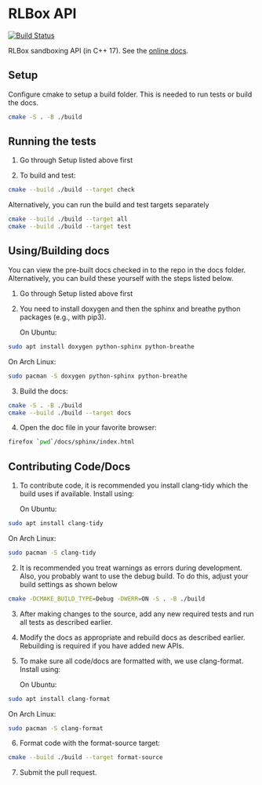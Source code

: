# RLBox API

[![Build Status](https://travis-ci.com/PLSysSec/rlbox_api_cpp17.svg?branch=master)](https://travis-ci.com/PLSysSec/rlbox_api_cpp17)

RLBox sandboxing API (in C++ 17). See the [online docs](https://docs.rlbox.dev).

## Setup

Configure cmake to setup a build folder. This is needed to run tests or build
the docs.

```bash
cmake -S . -B ./build
```

## Running the tests

1. Go through Setup listed above first

2. To build and test:

```bash
cmake --build ./build --target check
```

Alternatively, you can run the build and test targets separately

```bash
cmake --build ./build --target all
cmake --build ./build --target test
```

## Using/Building docs

You can view the pre-built docs checked in to the repo in the docs folder.
Alternatively, you can build these yourself with the steps listed below.

1. Go through Setup listed above first

2. You need to install doxygen and then the sphinx and breathe python packages
   (e.g., with pip3).

   On Ubuntu:
```bash
sudo apt install doxygen python-sphinx python-breathe
```

   On Arch Linux:
```bash
sudo pacman -S doxygen python-sphinx python-breathe
```

3. Build the docs:

```bash
cmake -S . -B ./build
cmake --build ./build --target docs
```

4. Open the doc file in your favorite browser:

```bash
firefox `pwd`/docs/sphinx/index.html
```

## Contributing Code/Docs

1. To contribute code, it is recommended you install clang-tidy which the build
uses if available. Install using:

   On Ubuntu:
```bash
sudo apt install clang-tidy
```
   On Arch Linux:
```bash
sudo pacman -S clang-tidy
```

2. It is recommended you treat warnings as errors during development. Also, you
probably want to use the debug build. To do this, adjust your build settings as
shown below

```bash
cmake -DCMAKE_BUILD_TYPE=Debug -DWERR=ON -S . -B ./build
```

3. After making changes to the source, add any new required tests and run all
tests as described earlier.

4. Modify the docs as appropriate and rebuild docs as described earlier.
Rebuilding is required if you have added new APIs.

5. To make sure all code/docs are formatted with, we use clang-format.
Install using:

   On Ubuntu:
```bash
sudo apt install clang-format
```
   On Arch Linux:
```bash
sudo pacman -S clang-format
```

6. Format code with the format-source target:
```bash
cmake --build ./build --target format-source
```

7. Submit the pull request.
